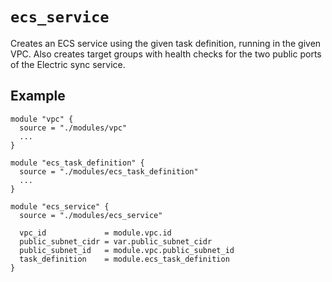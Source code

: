 `ecs_service`
=============

Creates an ECS service using the given task definition, running in the given VPC. Also creates target groups with health checks for the two public ports of the Electric sync service.

## Example

```hcl
module "vpc" {
  source = "./modules/vpc"
  ...
}

module "ecs_task_definition" {
  source = "./modules/ecs_task_definition"
  ...
}

module "ecs_service" {
  source = "./modules/ecs_service"
  
  vpc_id             = module.vpc.id
  public_subnet_cidr = var.public_subnet_cidr
  public_subnet_id   = module.vpc.public_subnet_id
  task_definition    = module.ecs_task_definition
}
```
